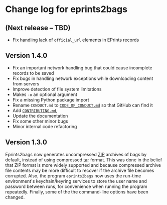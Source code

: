 Change log for eprints2bags
===========================

(Next release &ndash; TBD)
-------------

* Fix handling lack of `official_url` elements in EPrints records

Version 1.4.0
-------------

* Fix an important network handling bug that could cause incomplete records to be saved
* Fix bugs in handling network exceptions while downloading content from servers
* Improve detection of file system limitations
* Makes `-o` an optional argument
* Fix a missing Python package import
* Rename `CONDUCT.md` to [`CODE_OF_CONDUCT.md`](CODE_OF_CONDUCT.md) so that GitHub can find it
* Add [`CONTRIBUTING.md`](CONTRIBUTING.md),
* Update the documentation
* Fix some other minor bugs
* Minor internal code refactoring


Version 1.3.0
-------------

Eprints2bags now generates uncompressed [ZIP](https://www.loc.gov/preservation/digital/formats/fdd/fdd000354.shtml) archives of bags by default, instead of using compressed [tar](https://en.wikipedia.org/wiki/Tar_(computing)) format.  This was done in the belief that ZIP format is more widely supported and because compressed archive file contents may be more difficult to recover if the archive file becomes corrupted.  Also, the program `eprints2bags` now uses the run-time environment's keychain/keyring services to store the user name and password between runs, for convenience when running the program repeatedly.  Finally, some of the the command-line options have been changed.
